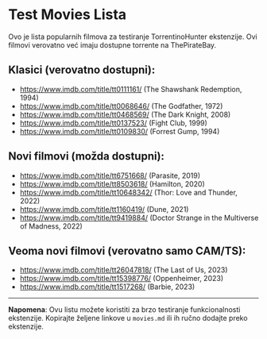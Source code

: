 # Test Movies Lista

Ovo je lista popularnih filmova za testiranje TorrentinoHunter ekstenzije.
Ovi filmovi verovatno već imaju dostupne torrente na ThePirateBay.

## Klasici (verovatno dostupni):
- https://www.imdb.com/title/tt0111161/ (The Shawshank Redemption, 1994)
- https://www.imdb.com/title/tt0068646/ (The Godfather, 1972)
- https://www.imdb.com/title/tt0468569/ (The Dark Knight, 2008)
- https://www.imdb.com/title/tt0137523/ (Fight Club, 1999)
- https://www.imdb.com/title/tt0109830/ (Forrest Gump, 1994)

## Novi filmovi (možda dostupni):
- https://www.imdb.com/title/tt6751668/ (Parasite, 2019)
- https://www.imdb.com/title/tt8503618/ (Hamilton, 2020)
- https://www.imdb.com/title/tt10648342/ (Thor: Love and Thunder, 2022)
- https://www.imdb.com/title/tt1160419/ (Dune, 2021)
- https://www.imdb.com/title/tt9419884/ (Doctor Strange in the Multiverse of Madness, 2022)

## Veoma novi filmovi (verovatno samo CAM/TS):
- https://www.imdb.com/title/tt26047818/ (The Last of Us, 2023)
- https://www.imdb.com/title/tt15398776/ (Oppenheimer, 2023)
- https://www.imdb.com/title/tt1517268/ (Barbie, 2023)

---

**Napomena**: Ovu listu možete koristiti za brzo testiranje funkcionalnosti ekstenzije.
Kopirajte željene linkove u `movies.md` ili ih ručno dodajte preko ekstenzije.
